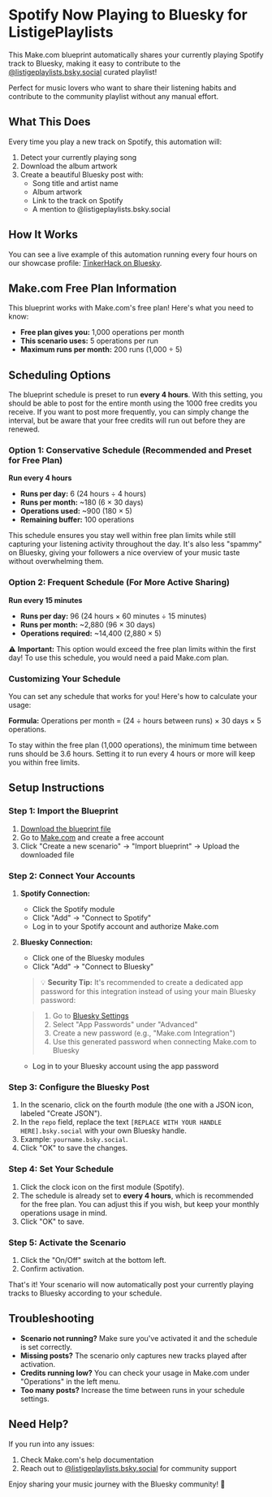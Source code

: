 # Spotify Now Playing to Bluesky for ListigePlaylists

This Make.com blueprint automatically shares your currently playing Spotify track to Bluesky, making it easy to contribute to the [@listigeplaylists.bsky.social](https://bsky.app/profile/listigeplaylists.bsky.social) curated playlist\!

Perfect for music lovers who want to share their listening habits and contribute to the community playlist without any manual effort.

## What This Does

Every time you play a new track on Spotify, this automation will:

1.  Detect your currently playing song
2.  Download the album artwork
3.  Create a beautiful Bluesky post with:
      - Song title and artist name
      - Album artwork
      - Link to the track on Spotify
      - A mention to @listigeplaylists.bsky.social

## How It Works

You can see a live example of this automation running every four hours on our showcase profile: [TinkerHack on Bluesky](https://bsky.app/profile/tinkerhack.bsky.social).

## Make.com Free Plan Information

This blueprint works with Make.com's free plan\! Here's what you need to know:

  - **Free plan gives you:** 1,000 operations per month
  - **This scenario uses:** 5 operations per run
  - **Maximum runs per month:** 200 runs (1,000 ÷ 5)

## Scheduling Options

The blueprint schedule is preset to run **every 4 hours**. With this setting, you should be able to post for the entire month using the 1000 free credits you receive. If you want to post more frequently, you can simply change the interval, but be aware that your free credits will run out before they are renewed.

### Option 1: Conservative Schedule (Recommended and Preset for Free Plan)

**Run every 4 hours**

  - **Runs per day:** 6 (24 hours ÷ 4 hours)
  - **Runs per month:** \~180 (6 × 30 days)
  - **Operations used:** \~900 (180 × 5)
  - **Remaining buffer:** 100 operations

This schedule ensures you stay well within free plan limits while still capturing your listening activity throughout the day. It's also less "spammy" on Bluesky, giving your followers a nice overview of your music taste without overwhelming them.

### Option 2: Frequent Schedule (For More Active Sharing)

**Run every 15 minutes**

  - **Runs per day:** 96 (24 hours × 60 minutes ÷ 15 minutes)
  - **Runs per month:** \~2,880 (96 × 30 days)
  - **Operations required:** \~14,400 (2,880 × 5)

⚠️ **Important:** This option would exceed the free plan limits within the first day\! To use this schedule, you would need a paid Make.com plan.

### Customizing Your Schedule

You can set any schedule that works for you\! Here's how to calculate your usage:

**Formula:**
Operations per month = (24 ÷ hours between runs) × 30 days × 5 operations.

To stay within the free plan (1,000 operations), the minimum time between runs should be 3.6 hours. Setting it to run every 4 hours or more will keep you within free limits.

## Setup Instructions

### Step 1: Import the Blueprint

1.  [Download the blueprint file](https://github.com/TinkerHack/TheToolbox/blob/main/Make.com/SpotifyNowPlayingToBlueskyListigePlaylists/Spotify%20Now%20Playing%20to%20Bluesky%20ListigePlaylists.blueprint.json)
2.  Go to [Make.com](https://make.com) and create a free account
3.  Click "Create a new scenario" → "Import blueprint" → Upload the downloaded file

### Step 2: Connect Your Accounts

1.  **Spotify Connection:**

      - Click the Spotify module
      - Click "Add" → "Connect to Spotify"
      - Log in to your Spotify account and authorize Make.com

2.  **Bluesky Connection:**

      - Click one of the Bluesky modules
      - Click "Add" → "Connect to Bluesky"

    > 💡 **Security Tip:** It's recommended to create a dedicated app password for this integration instead of using your main Bluesky password:

    > 1.  Go to [Bluesky Settings](https://bsky.app/settings)
    > 2.  Select "App Passwords" under "Advanced"
    > 3.  Create a new password (e.g., "Make.com Integration")
    > 4.  Use this generated password when connecting Make.com to Bluesky

      - Log in to your Bluesky account using the app password

### Step 3: Configure the Bluesky Post

1.  In the scenario, click on the fourth module (the one with a JSON icon, labeled "Create JSON").
2.  In the `repo` field, replace the text `[REPLACE WITH YOUR HANDLE HERE].bsky.social` with your own Bluesky handle.
3.  Example: `yourname.bsky.social`.
4.  Click "OK" to save the changes.

### Step 4: Set Your Schedule

1.  Click the clock icon on the first module (Spotify).
2.  The schedule is already set to **every 4 hours**, which is recommended for the free plan. You can adjust this if you wish, but keep your monthly operations usage in mind.
3.  Click "OK" to save.

### Step 5: Activate the Scenario

1.  Click the "On/Off" switch at the bottom left.
2.  Confirm activation.

That's it\! Your scenario will now automatically post your currently playing tracks to Bluesky according to your schedule.

## Troubleshooting

  - **Scenario not running?** Make sure you've activated it and the schedule is set correctly.
  - **Missing posts?** The scenario only captures new tracks played after activation.
  - **Credits running low?** You can check your usage in Make.com under "Operations" in the left menu.
  - **Too many posts?** Increase the time between runs in your schedule settings.

## Need Help?

If you run into any issues:

1.  Check Make.com's help documentation
2.  Reach out to [@listigeplaylists.bsky.social](https://bsky.app/profile/listigeplaylists.bsky.social) for community support

Enjoy sharing your music journey with the Bluesky community\! 🎵

